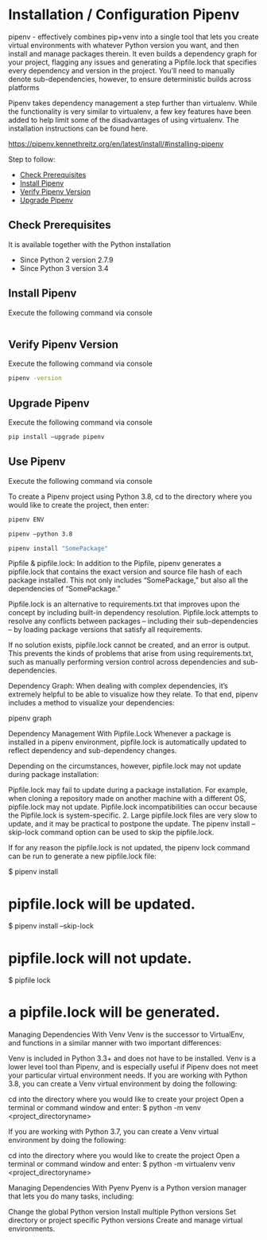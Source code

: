 # Installation / Configuration Pipenv

pipenv - effectively combines pip+venv into a single tool that lets you create virtual environments
with whatever Python version you want, and then install and manage packages therein. It even
builds a dependency graph for your project, flagging any issues and generating a Pipfile.lock that
specifies every dependency and version in the project. You’ll need to manually denote
sub-dependencies, however, to ensure deterministic builds across platforms

Pipenv takes dependency management a step further than virtualenv. While the functionality is very similar to virtualenv, a few key features have been added to help limit some of the disadvantages of using virtualenv. The installation instructions can be found here.

https://pipenv.kennethreitz.org/en/latest/install/#installing-pipenv


Step to follow:

- [Check Prerequisites](#check-prerequisites)
- [Install Pipenv](#install-pipenv)
- [Verify Pipenv Version](#verify-pipenv-version)
- [Upgrade Pipenv](#upgrade-pipenv)




## Check Prerequisites

It is available together with the Python installation

 * Since Python 2 version 2.7.9
 * Since Python 3 version 3.4





## Install Pipenv

Execute the following command via console

```bash

```





## Verify Pipenv Version

Execute the following command via console

```bash
pipenv -version
```




## Upgrade Pipenv

Execute the following command via console

```bash
pip install –upgrade pipenv
```





## Use Pipenv

Execute the following command via console

To create a Pipenv project using Python 3.8, cd to the directory where you would like to create the project, then enter:

```bash
pipenv ENV

pipenv –python 3.8

pipenv install "SomePackage"
```

Pipfile & pipfile.lock: In addition to the Pipfile, pipenv generates a pipfile.lock that contains the exact version and source file hash of each package installed. This not only includes “SomePackage,” but also all the dependencies of “SomePackage.”

Pipfile.lock is an alternative to requirements.txt that improves upon the concept by including built-in dependency resolution. Pipfile.lock attempts to resolve any conflicts between packages – including their sub-dependencies – by loading package versions that satisfy all requirements.

If no solution exists, pipfile.lock cannot be created, and an error is output. This prevents the kinds of problems that arise from using requirements.txt, such as manually performing version control across dependencies and sub- dependencies.

Dependency Graph: When dealing with complex dependencies, it’s extremely helpful to be able to visualize how they relate. To that end, pipenv includes a method to visualize your dependencies:


pipenv graph



Dependency Management With Pipfile.Lock 
Whenever a package is installed in a pipenv environment, pipfile.lock is automatically updated to reflect dependency and sub-dependency changes. 

Depending on the circumstances, however, pipfile.lock may not update during package installation:

Pipfile.lock may fail to update during a package installation. For example, when cloning a repository made on another machine with a different OS, pipfile.lock may not update. Pipfile.lock incompatibilities can occur because the Pipfile.lock is system-specific.
      2. Large pipfile.lock files are very slow to update, and it may be practical to postpone the update. The pipenv install –skip-lock command option can be used to skip the pipfile.lock.

 If for any reason the pipfile.lock is not updated, the  pipenv lock command can be run to generate a new pipfile.lock file:  

$ pipenv install <packagename> 

# pipfile.lock will be updated.

$ pipenv install –skip-lock <packagename> 

# pipfile.lock will not update.

$ pipfile lock 

# a pipfile.lock will be generated.

Managing Dependencies With Venv
Venv is the successor to VirtualEnv, and functions in a similar manner with two important differences: 

Venv is included in Python 3.3+ and does not have to be installed.
Venv is a lower level tool than Pipenv, and is especially useful if Pipenv does not meet your particular virtual environment needs. 
If you are working with Python 3.8, you can create a Venv virtual environment by doing the following:

cd into the directory where you would like to create your project
Open a terminal or command window and enter:
$ python -m venv <project_directoryname>

If you are working with Python 3.7, you can create a Venv virtual environment by doing the following:

cd into the directory where you would like to create the project
Open a terminal or command window and enter:
$ python -m virtualenv venv <project_directoryname>

Managing Dependencies With Pyenv
Pyenv is a Python version manager that lets you do many tasks, including:

Change the global Python version
Install multiple Python versions
Set directory or project specific Python versions
Create and manage virtual environments.


